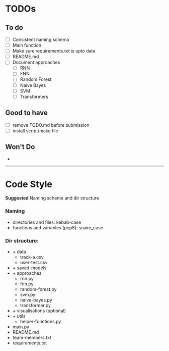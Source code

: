 # TODOs

## To do

- [ ] Consistent naming schema
- [ ] Main function
- [ ] Make sure requirements.txt is upto date
- [ ] README.md
- [ ] Document approaches
  - [ ] RNN
  - [ ] FNN
  - [ ] Random Forest
  - [ ] Naive Bayes
  - [ ] SVM
  - [ ] Transformers

## Good to have

- [ ] remove TODO.md before submission
- [ ] install script/make file

## Won't Do

-

---
# Code Style

**Suggested** Naming scheme and dir structure

### Naming

- directories and files: kebab-case
- functions and variables (pep8): snake_case

### Dir structure:

- \+ data
	- track-a.csv
	- user-test.csv
- \+ saved-models
- \+ approaches
	- rnn.py
	- fnn.py
	- random-forest.py
	- svm.py
	- naive-bayes.py
	- transformer.py
- \+ visualisations (optional)
- \+ utils
	- helper-functions.py
- main.py
- README.md
- team-members.txt
- requirements.txt

